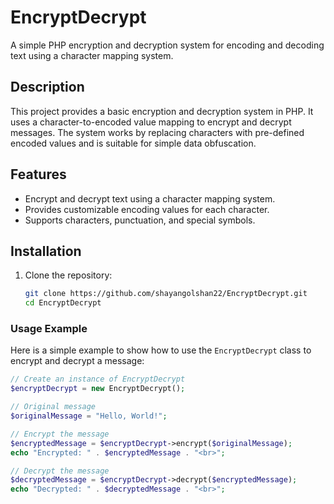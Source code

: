 # EncryptDecrypt

A simple PHP encryption and decryption system for encoding and decoding text using a character mapping system.

## **Description**

This project provides a basic encryption and decryption system in PHP. It uses a character-to-encoded value mapping to encrypt and decrypt messages. The system works by replacing characters with pre-defined encoded values and is suitable for simple data obfuscation.

## **Features**

- Encrypt and decrypt text using a character mapping system.
- Provides customizable encoding values for each character.
- Supports characters, punctuation, and special symbols.

## **Installation**

1. Clone the repository:
   ```bash
   git clone https://github.com/shayangolshan22/EncryptDecrypt.git
   cd EncryptDecrypt


### **Usage Example**

Here is a simple example to show how to use the `EncryptDecrypt` class to encrypt and decrypt a message:

```php
// Create an instance of EncryptDecrypt
$encryptDecrypt = new EncryptDecrypt();

// Original message
$originalMessage = "Hello, World!";

// Encrypt the message
$encryptedMessage = $encryptDecrypt->encrypt($originalMessage);
echo "Encrypted: " . $encryptedMessage . "<br>";

// Decrypt the message
$decryptedMessage = $encryptDecrypt->decrypt($encryptedMessage);
echo "Decrypted: " . $decryptedMessage . "<br>";


